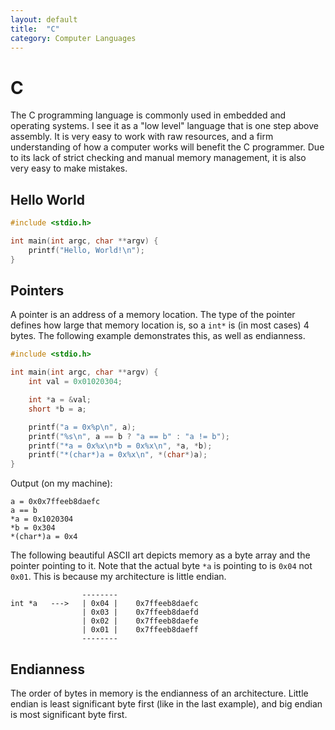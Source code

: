 ```yaml
---
layout: default
title:  "C"
category: Computer Languages
---
```


# C
The C programming language is commonly used in embedded and operating
systems. I see it as a "low level" language that is one step above
assembly. It is very easy to work with raw resources, and a firm
understanding of how a computer works will benefit the C programmer.
Due to its lack of strict checking and manual memory management, it is
also very easy to make mistakes.

## Hello World
```c
#include <stdio.h>

int main(int argc, char **argv) {
    printf("Hello, World!\n");
}
```

## Pointers
A pointer is an address of a memory location. The type of the pointer
defines how large that memory location is, so a `int*` is (in most cases)
4 bytes. The following example demonstrates this, as well as endianness.

```c
#include <stdio.h>

int main(int argc, char **argv) {
    int val = 0x01020304;

    int *a = &val;
    short *b = a;

    printf("a = 0x%p\n", a);
    printf("%s\n", a == b ? "a == b" : "a != b");
    printf("*a = 0x%x\n*b = 0x%x\n", *a, *b);
    printf("*(char*)a = 0x%x\n", *(char*)a);
}
```

Output (on my machine):

```
a = 0x0x7ffeeb8daefc
a == b
*a = 0x1020304
*b = 0x304
*(char*)a = 0x4
```

The following beautiful ASCII art depicts memory as a byte array
and the pointer pointing to it. Note that the actual byte `*a` is
pointing to is `0x04` not `0x01`. This is because my architecture
is little endian.

```
                --------
int *a   --->   | 0x04 |    0x7ffeeb8daefc
                | 0x03 |    0x7ffeeb8daefd
                | 0x02 |    0x7ffeeb8daefe
                | 0x01 |    0x7ffeeb8daeff
                --------
```

## Endianness
The order of bytes in memory is the endianness of an architecture.
Little endian is least significant byte first (like in the last
example), and big endian is most significant byte first.
